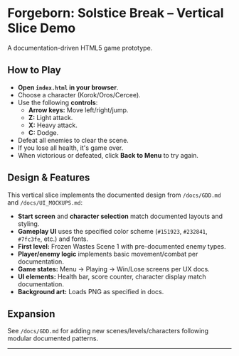 # Forgeborn: Solstice Break – Vertical Slice Demo

A documentation-driven HTML5 game prototype.

## How to Play

- **Open `index.html` in your browser**.
- Choose a character (Korok/Oros/Cercee).
- Use the following **controls**:
  - **Arrow keys:** Move left/right/jump.
  - **Z:** Light attack.
  - **X:** Heavy attack.
  - **C:** Dodge.
- Defeat all enemies to clear the scene.
- If you lose all health, it's game over.
- When victorious or defeated, click **Back to Menu** to try again.

## Design & Features

This vertical slice implements the documented design from `/docs/GDD.md` and `/docs/UI_MOCKUPS.md`:

- **Start screen** and **character selection** match documented layouts and styling.
- **Gameplay UI** uses the specified color scheme (`#151923`, `#232841`, `#7fc3fe`, etc.) and fonts.
- **First level:** Frozen Wastes Scene 1 with pre-documented enemy types.
- **Player/enemy logic** implements basic movement/combat per documentation.
- **Game states:** Menu → Playing → Win/Lose screens per UX docs.
- **UI elements:** Health bar, score counter, character display match documentation.
- **Background art:** Loads PNG as specified in docs.

## Expansion

See `/docs/GDD.md` for adding new scenes/levels/characters following modular documented patterns.

---